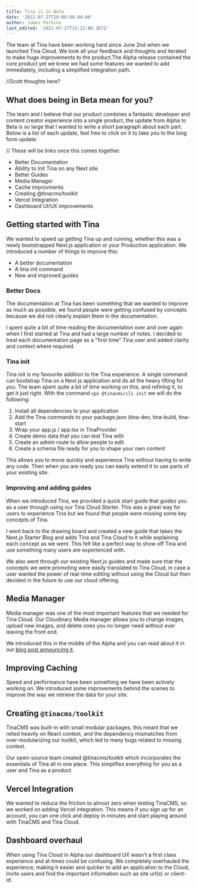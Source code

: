 ```yaml
---
title: Tina is in Beta
date: '2021-07-27T20:00:00-04:00'
author: James Perkins
last_edited: '2021-07-27T15:22:06.367Z'
---
```

The team at Tina have been working hard since June 2nd when we launched Tina Cloud. We took all your feedback and thoughts and iterated to make huge improvements to the product.The Alpha release contained the core product yet we knew we had some features we wanted to add immediately, including a simplified integration path.

//Scott thoughts here?


## What does being in Beta mean for you?

The team and I believe that our product combines a fantastic developer and content creator experience into a single product, the update from Alpha to Beta is so large that I wanted to write a short paragraph about each part. Below is a list of each update, feel free to click on it to take you to the long form update:

// These will be links once this comes together.

- Better Documentation
- Ability to Init Tina on any Next site.
- Better Guides
- Media Manager 
- Cache improvments
- Creating @tinacms/toolkit
- Vercel Integration
- Dashboard UI/UX improvements


## Getting started with Tina

We wanted to speed up getting Tina up and running, whether this was a newly bootstrapped Next.js application or your Production application. We introduced a number of things to improve this:

* A better documentation
* A tina init command
* New and improved guides

### Better Docs

The documentation at Tina has been something that we wanted to improve as much as possible, we found people were getting confused by concepts because we did not clearly explain them in the documentation.

I spent quite a bit of time reading the documentation over and over again when I first started at Tina and had a large number of notes. I decided to treat each documentation page as a "first time" Tina user and added clarity and context where required.

### Tina init

Tina init is my favourite addition to the Tina experience. A single command can bootstrap Tina on a Next.js application and do all the heavy lifting for you. The team spent quite a bit of time working on this, and refining it, to get it just right.  With the command `npx @tinacms/cli init` we will do the following:

1. Install all dependencies to your application
2. Add the Tina commands to your package.json (tina-dev, tina-build, tina-start
3. Wrap your app.js / app.tsx in TinaProvider
4. Create demo data that you can test Tina with
5. Create an admin route to allow people to edit
6. Create a schema file ready for you to shape your own content

This allows you to move quickly and experience Tina without having to write any code. Then when you are ready you can easily extend it to use parts of your existing site.

### Improving and adding guides

When we introduced Tina, we provided a quick start guide that guides you as a user through using our Tina Cloud Starter. This was a great way for users to experience Tina but we found that people were missing some key concepts of Tina.

I went back to the drawing board and created a new guide that takes the Next.js Starter Blog and adds Tina and Tina Cloud to it while explaining each concept as we went. This felt like a perfect way to show off Tina and use something many users are experienced with.

We also went through our existing Next.js guides and made sure that the concepts we were promoting were easily translated to Tina Cloud, in case a user wanted the power of real-time editing without using the Cloud but then decided in the future to use our cloud offering.

## Media Manager

Media manager was one of the most important features that we needed for Tina Cloud. Our Cloudinary Media manager allows you to change images, upload new images, and delete ones you no longer need without ever leaving the front end.

We introduced this in the middle of the Alpha and you can read about it in our [blog post announcing it]().

## Improving Caching

Speed and performance have been something we have been actively working on. We introduced some improvements behind the scenes to improve the way we retrieve the data for your site.

## Creating `@tinacms/toolkit`

TinaCMS was built-in with small modular packages, this meant that we relied heavily on React context, and the dependency mismatches from over-modularizing our toolkit, which led to many bugs related to missing context.

Our open-source team created @tinacms/toolkit which incorporates the essentials of Tina all in one place. This simplifies everything for you as a user and Tina as a product.

## Vercel Integration

We wanted to reduce the friction to almost zero when testing TinaCMS, so we worked on adding Vercel integration. This means if you sign up for an account, you can one click and deploy in minutes and start playing around with TinaCMS and Tina Cloud. 

## Dashboard overhaul

When using Tina Cloud in Alpha our dashboard UX wasn't a first class experience and at times could be confusing. We completely overhauled the experience, making it easier and quicker to add an application to the Cloud, invite users and find the important information such as site url(s) or client-id.

